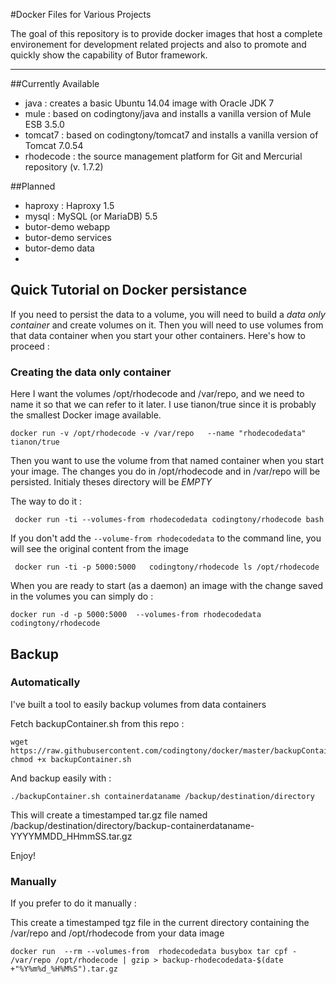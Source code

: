 #Docker Files for Various Projects

The goal of this repository is to provide docker images that host a complete environement
for development related projects and also to promote and quickly show the capability of Butor framework.

---

##Currently Available

* java : creates a basic Ubuntu 14.04 image with Oracle JDK 7
* mule : based on codingtony/java and installs a vanilla version of Mule ESB 3.5.0
* tomcat7 : based on codingtony/tomcat7 and installs a vanilla version of Tomcat 7.0.54
* rhodecode : the source management platform for Git and Mercurial repository  (v. 1.7.2)

##Planned

* haproxy : Haproxy 1.5
* mysql : MySQL (or MariaDB) 5.5
* butor-demo webapp
* butor-demo services
* butor-demo data
* 

## Quick Tutorial on Docker persistance

If you need to persist the data to a volume, you will need to build a *data only container* and create volumes on it. Then you will need to use volumes from that data container when you start your other containers. Here's how to proceed :

### Creating the data only container

Here I want the volumes /opt/rhodecode and /var/repo, and we need to name it so that we can refer to it later. I use tianon/true since it is probably the smallest Docker image available.

```
docker run -v /opt/rhodecode -v /var/repo   --name "rhodecodedata" tianon/true
```

Then you want to use the volume from that named container when you start your image. 
The changes you do in /opt/rhodecode and in /var/repo will be persisted. Initialy theses directory will be *EMPTY*

The way to do it :
```
 docker run -ti --volumes-from rhodecodedata codingtony/rhodecode bash
```


If you don't add the ```--volume-from rhodecodedata``` to the command line, you will see the original content from the image

```
 docker run -ti -p 5000:5000   codingtony/rhodecode ls /opt/rhodecode
```

When you are ready to start (as a daemon) an image with the change saved in the volumes you can simply do :
```
docker run -d -p 5000:5000  --volumes-from rhodecodedata codingtony/rhodecode
```

## Backup

### Automatically

I've built a tool to easily backup volumes from data containers

Fetch backupContainer.sh from this repo :
```
wget https://raw.githubusercontent.com/codingtony/docker/master/backupContainer.sh
chmod +x backupContainer.sh

```
And backup easily with :
```
./backupContainer.sh containerdataname /backup/destination/directory
```

This will create a timestamped tar.gz file named /backup/destination/directory/backup-containerdataname-YYYYMMDD_HHmmSS.tar.gz

Enjoy!


### Manually 

If you prefer to do it manually :

This create a timestamped tgz file in the current directory containing the /var/repo and /opt/rhodecode from your data image

```
docker run  --rm --volumes-from  rhodecodedata busybox tar cpf - /var/repo /opt/rhodecode | gzip > backup-rhodecodedata-$(date +"%Y%m%d_%H%M%S").tar.gz
```




